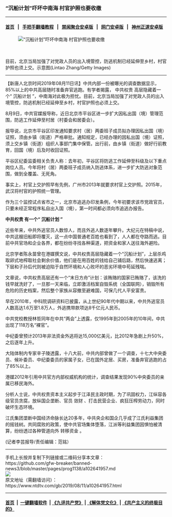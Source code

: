 ### “沉船计划”吓坏中南海 村官护照也要收缴
------------------------

#### [首页](https://github.com/gfw-breaker/banned-news3/blob/master/README.md) &nbsp;&nbsp;|&nbsp;&nbsp; [手把手翻墙教程](https://github.com/gfw-breaker/guides/wiki) &nbsp;&nbsp;|&nbsp;&nbsp; [禁闻聚合安卓版](https://github.com/gfw-breaker/bn-android) &nbsp;&nbsp;|&nbsp;&nbsp; [网门安卓版](https://github.com/oGate2/oGate) &nbsp;&nbsp;|&nbsp;&nbsp; [神州正道安卓版](https://github.com/SzzdOgate/update) 



<div><div class="featured_image">
 <ok href="https://i.ntdtv.com/assets/uploads/2019/08/GettyImages-477528169.jpg" target="_blank">
  <figure>
   <img alt="“沉船计划”吓坏中南海 村官护照也要收缴" src="https://i.ntdtv.com/assets/uploads/2019/08/GettyImages-477528169-800x450.jpg"/>
  </figure><br/><br/>
 </ok>
 <span class="caption">
  目前，北京当局加强了对党政人员的出入境管控，防逃机制已经延伸至乡村，村官护照也须上交。示意图(Lintao Zhang/Getty Images)
 </span>
</div>
</div><hr/><div><div class="post_content" itemprop="articleBody">
 <p>
  【新唐人北京时间2019年08月11日讯】中共内部一份被曝光的调查数据显示，85%以上的中共高层随时准备弃官逃跑。有学者揭露，
  <ok href="https://www.ntdtv.com/gb/中共权贵.htm">
   中共权贵
  </ok>
  高层隐藏着一个“
  <ok href="https://www.ntdtv.com/gb/沉船计划.htm">
   沉船计划
  </ok>
  ”，中南海对此极为担忧。目前，北京当局加强了对党政人员的出入境管控，防逃机制已经延伸至乡村，村官护照也必须上交。
 </p>
 <p>
  8月9日，中共官媒报导称，近日北京市平谷区进一步扩大因私出国（境）管理范围，防逃工作延伸至村居（村委会和居委会）。
 </p>
 <p>
  报导说，北京市平谷区印发通知要求村（居）两委班子成员拟办理因私出国（境）证照，须由乡镇（街道）严格审批。通知规定，已经办理的因私出国（境）证照，须上交乡镇（街道）组织人事部门集中保管。出行前，由乡镇（街道）做好行前教育，回国（境）后及时收回证照。
 </p>
 <p>
  平谷区纪委监委相关负责人称：去年初，平谷区将防逃工作延伸至科级及以下重点岗位人员。今年将村（居）两委班子成员纳入防逃体系，进一步扩大防逃对象范围，做到全覆盖、无死角。
 </p>
 <p>
  事实上，村官上交护照早有先例，广州市2013年就要求村官上交护照。2015年，武汉将村官的护照统一管理。
 </p>
 <p>
  作为三个监控试点省市之一，北京市追逃办印发条例，今年初要求该市党政官员，只要未经正常程序私自出入国（境），第一时间都必须向市追逃办报告。
 </p>
 <p>
  <strong>
   <ok href="https://www.ntdtv.com/gb/中共权贵.htm">
    中共权贵
   </ok>
   有一个“
   <ok href="https://www.ntdtv.com/gb/沉船计划.htm">
    沉船计划
   </ok>
   ”
  </strong>
 </p>
 <p>
  近些年来，中共外逃官员人数惊人，而且外逃人数逐年攀升。大纪元在特稿中说，中共这艘旧船即将覆灭，这一点中国普通老百姓也看到了，人人都在夺路而逃。目前中共官场和企业各界，都在纷纷寻找各种渠道，把资金和家人送往海外避险。
 </p>
 <p>
  北京学者陈永苗曾在港媒撰文说，中共权贵高层隐藏着一个“沉船计划”，上层杀鸡取卵式地榨取社会剩余价值，他们是在用百姓的钱给自己铺后路，然后快速逃离；下层和子孙后代则被迫陷于自然环境和人心败坏的恶劣环境中苟延残喘。
 </p>
 <p>
  文章说，中共权贵高层还有一个“末日方舟”计划：该贿赂的国家已贿赂了，该洗的钱早就洗好了，一旦那一天来临，立即激活档案自毁系统（全国联网），销毁所有危险的历史档案，然后整个家族从容撤至避难国，可保几代人平安富贵。
 </p>
 <p>
  早在2010年，中科院调研资料已披露，从上世纪90年代中期以来，中共外逃官员人数高达1.6万至1.8万人，外逃携带款项达8千亿元人民币。
 </p>
 <p>
  中共党校教授林哲同年在中共“两会”上透露，仅1995年到2005年的10年间，中共出现了118万名“裸官”。
 </p>
 <p>
  中纪委曾预计2013年非法资金外逃将达15,000亿美元，比2012年急剧上升50%，之后逐年上升。
 </p>
 <p>
  大陆体制内专家辛子陵透露，十八大前，中共内部曾做了一个调查，十七大中央委员、候补委员、中纪委委员的家属子女，已在国外定居、买房，准备弃官逃跑的占了85%以上。
 </p>
 <p>
  港媒2012年引用中共官方内部权威机构的统计，调查结果发现90%中央委员的亲属已移民海外。
 </p>
 <p>
  分析人士说，中共权贵资本主义起步于江泽民主政时期，为了巩固权力，江纵容各级官员贪腐，放纵国企垄断、官员
  <ok href="https://www.ntdtv.com/gb/敛财.htm">
   敛财
  </ok>
  、打击民营企业、疯狂压榨劳动力，同时破坏生态环境。
 </p>
 <p>
  江氏集团垄断中国经济命脉长达20多年，中共央企和国企几乎成了江氏利益集团的摇钱树。共同腐败的政策，使中共官场集体堕落，江派等利益集团因惧怕被清算，纷纷透过各种管道向外
  <ok href="https://www.ntdtv.com/gb/转移资金.htm">
   转移资金
  </ok>
  。
 </p>
 <p>
  (记者李芸报导/责任编辑：范铭）
 </p>
 <div class="single_ad">
 </div>
</div>
</div>
<hr/>
手机上长按并复制下列链接或二维码分享本文章：<br/>
https://github.com/gfw-breaker/banned-news3/blob/master/pages/prog1138/a102641957.md <br/>
<a href='https://github.com/gfw-breaker/banned-news3/blob/master/pages/prog1138/a102641957.md'><img src='https://github.com/gfw-breaker/banned-news3/blob/master/pages/prog1138/a102641957.md.png'/></a> <br/>
原文地址（需翻墙访问）：https://www.ntdtv.com/gb/2019/08/11/a102641957.html


------------------------
#### [首页](https://github.com/gfw-breaker/banned-news3/blob/master/README.md) &nbsp;|&nbsp; [一键翻墙软件](https://github.com/gfw-breaker/nogfw/blob/master/README.md) &nbsp;| [《九评共产党》](https://github.com/gfw-breaker/9ping.md/blob/master/README.md#九评之一评共产党是什么) | [《解体党文化》](https://github.com/gfw-breaker/jtdwh.md/blob/master/README.md) | [《共产主义的终极目的》](https://github.com/gfw-breaker/gczydzjmd.md/blob/master/README.md)


<img src='http://gfw-breaker.win/banned-news3/pages/prog1138/a102641957.md' width='0px' height='0px'/>